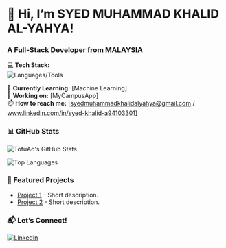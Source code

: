 # 👋 Hi, I’m SYED MUHAMMAD KHALID AL-YAHYA!  
### A Full-Stack Developer from MALAYSIA  

💻 **Tech Stack:**  
![Languages/Tools](https://skillicons.dev/icons?i=js,ts,python,java,git,github&perline=6)  

🌱 **Currently Learning:** [Machine Learning]  
🔭 **Working on:** [MyCampusApp]  
📫 **How to reach me:** [syedmuhammadkhalidalyahya@gmail.com / www.linkedin.com/in/syed-khalid-a94103301]  

### **📊 GitHub Stats**  
![TofuAo's GitHub Stats](https://github-readme-stats.vercel.app/api?username=TofuAo&show_icons=true&theme=radical)  

![Top Languages](https://github-readme-stats.vercel.app/api/top-langs/?username=TofuAo&layout=compact&theme=radical)  

### **🚀 Featured Projects**  
- [Project 1](https://github.com/your-username/project-1) - Short description.  
- [Project 2](https://github.com/your-username/project-2) - Short description.  

### **📬 Let’s Connect!**  
[![LinkedIn](https://img.shields.io/badge/LinkedIn-0077B5?style=for-the-badge&logo=linkedin&logoColor=white)](www.linkedin.com/in/syed-khalid-a94103301)  

